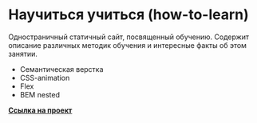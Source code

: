 # Научиться учиться (how-to-learn)
Одностраничный статичный сайт, посвященный обучению. Содержит описание различных методик обучения и интересные факты об этом занятии.

- Семантическая верстка
- CSS-animation
- Flex
- BEM nested

**[Ссылка на проект](https://dimshaa.github.io/how-to-learn/)**
